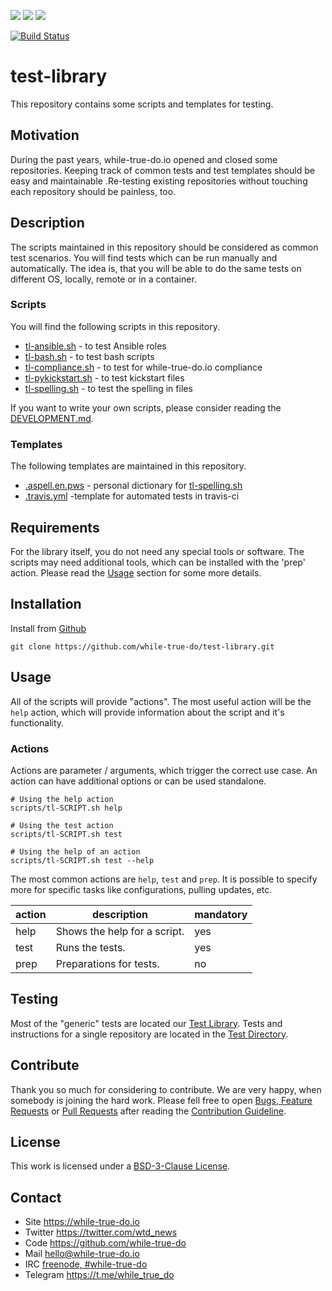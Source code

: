 <!--
name: README.md
description: This file contains important information for the repository.
author: while-true-do.io
contact: hello@while-true-do.io
license: BSD-3-Clause
-->
<!-- github shields -->
![](https://img.shields.io/github/license/while-true-do/test-library.svg?style=flat)
![](https://img.shields.io/github/issues/while-true-do/test-library.svg?style=flat)
![](https://img.shields.io/github/issues-pr/while-true-do/test-library.svg?style=flat)
<!-- travis testing shields -->
[![Build Status](https://travis-ci.org/while-true-do/test-library.svg?branch=master)](https://travis-ci.org/while-true-do/test-library)

# test-library

This repository contains some scripts and templates for testing.

## Motivation

During the past years, while-true-do.io opened and closed some repositories.
Keeping track of common tests and test templates should be easy and maintainable
.Re-testing existing repositories without touching each repository should be
painless, too.

## Description

The scripts maintained in this repository should be considered as common test
scenarios. You will find tests which can be run manually and automatically.
The idea is, that you will be able to do the same tests on different OS,
locally, remote or in a container.

### Scripts

You will find the following scripts in this repository.

-   [tl-ansible.sh](scripts/tl-ansible.sh) - to test Ansible roles
-   [tl-bash.sh](scripts/tl-bash.sh) - to test bash scripts
-   [tl-compliance.sh](scripts/tl-compliance.sh) - to test for while-true-do.io compliance
-   [tl-pykickstart.sh](scripts/tl-pykickstart.sh) - to test kickstart files
-   [tl-spelling.sh](scripts/tl-spelling.sh) - to test the spelling in files

If you want to write your own scripts, please consider reading the
[DEVELOPMENT.md](./docs/DEVELOPMENT.md).

### Templates

The following templates are maintained in this repository.

-  [.aspell.en.pws](templates/.aspell.en.pws.j2) - personal dictionary for [tl-spelling.sh](scripts/tl-spelling.sh)
-  [.travis.yml](templates/.travis.yml.j2) -template for automated tests in travis-ci

## Requirements

For the library itself, you do not need any special tools or software. The
scripts may need additional tools, which can be installed with the 'prep'
action. Please read the [Usage](#Usage) section for some more details.

## Installation

Install from [Github](https://github.com/while-true-do/test-library)

```
git clone https://github.com/while-true-do/test-library.git
```

## Usage

All of the scripts will provide "actions". The most useful action will be the
`help` action, which will provide information about the script and it's functionality.

### Actions

Actions are parameter / arguments, which trigger the correct use case. An action
can have additional options or can be used standalone.

```
# Using the help action
scripts/tl-SCRIPT.sh help

# Using the test action
scripts/tl-SCRIPT.sh test

# Using the help of an action
scripts/tl-SCRIPT.sh test --help
```

The most common actions are `help`, `test` and `prep`. It is possible to
specify more for specific tasks like configurations, pulling updates, etc.

| action | description                  | mandatory |
| ------ | ---------------------------- | --------- |
| help   | Shows the help for a script. | yes       |
| test   | Runs the tests.              | yes       |
| prep   | Preparations for tests.      | no        |

## Testing

Most of the "generic" tests are located our
[Test Library](https://github.com/while-true-do/test-library). Tests and
instructions for a single repository are located in the
[Test Directory](./tests).

## Contribute

Thank you so much for considering to contribute. We are very happy, when somebody
is joining the hard work. Please fell free to open
[Bugs, Feature Requests](https://github.com/while-true-do/test-library/issues) or
[Pull Requests](https://github.com/while-true-do/test-library/pulls) after reading the [Contribution Guideline](https://github.com/while-true-do/doc-library/blob/master/documents/CONTRIBUTING.md).

## License

This work is licensed under a [BSD-3-Clause License](https://opensource.org/licenses/BSD-3-Clause).

## Contact

-   Site <https://while-true-do.io>
-   Twitter <https://twitter.com/wtd_news>
-   Code <https://github.com/while-true-do>
-   Mail [hello@while-true-do.io](mailto:hello@while-true-do.io)
-   IRC [freenode, #while-true-do](https://webchat.freenode.net/?channels=while-true-do)
-   Telegram <https://t.me/while_true_do>
